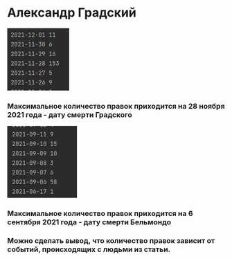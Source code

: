 # Александр Градский
![](Gradskiy.png)
### Максимальное количество правок приходится на 28 ноября 2021 года - дату смерти Градского
![](Belmondo.png)
### Максимальное количество правок приходится на 6 сентября 2021 года - дату смерти Бельмондо
### Можно сделать вывод, что количество правок зависит от событий, происходящих с людьми из статьи.

